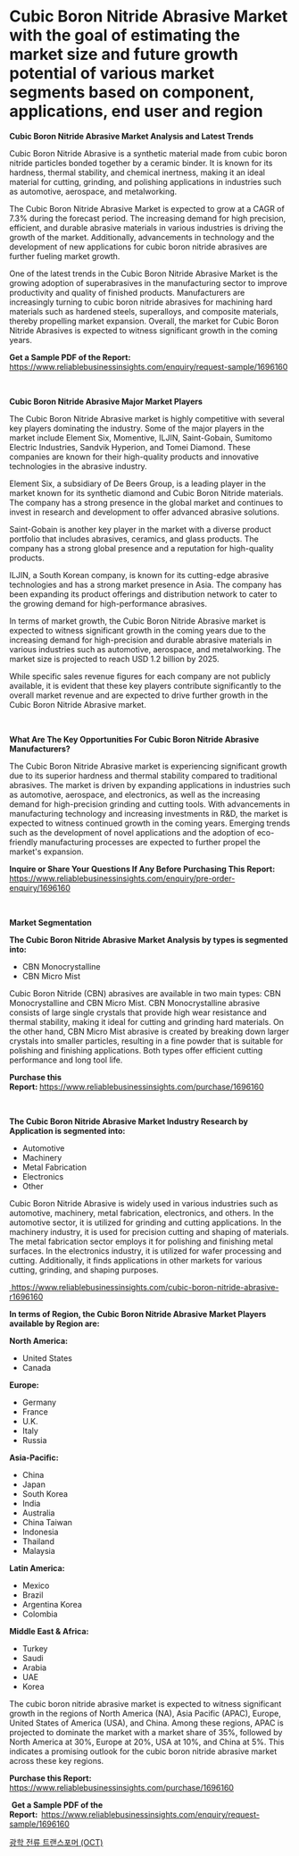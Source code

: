 <p><h1>Cubic Boron Nitride Abrasive Market with the goal of estimating the market size and future growth potential of various market segments based on component, applications, end user and region</h1></p><p><strong>Cubic Boron Nitride Abrasive Market Analysis and Latest Trends</strong></p>
<p><p>Cubic Boron Nitride Abrasive is a synthetic material made from cubic boron nitride particles bonded together by a ceramic binder. It is known for its hardness, thermal stability, and chemical inertness, making it an ideal material for cutting, grinding, and polishing applications in industries such as automotive, aerospace, and metalworking.</p><p>The Cubic Boron Nitride Abrasive Market is expected to grow at a CAGR of 7.3% during the forecast period. The increasing demand for high precision, efficient, and durable abrasive materials in various industries is driving the growth of the market. Additionally, advancements in technology and the development of new applications for cubic boron nitride abrasives are further fueling market growth.</p><p>One of the latest trends in the Cubic Boron Nitride Abrasive Market is the growing adoption of superabrasives in the manufacturing sector to improve productivity and quality of finished products. Manufacturers are increasingly turning to cubic boron nitride abrasives for machining hard materials such as hardened steels, superalloys, and composite materials, thereby propelling market expansion. Overall, the market for Cubic Boron Nitride Abrasives is expected to witness significant growth in the coming years.</p></p>
<p><strong>Get a Sample PDF of the Report:&nbsp;</strong> <a href="https://www.reliablebusinessinsights.com/enquiry/request-sample/1696160">https://www.reliablebusinessinsights.com/enquiry/request-sample/1696160</a></p>
<p>&nbsp;</p>
<p><strong>Cubic Boron Nitride Abrasive Major Market Players</strong></p>
<p><p>The Cubic Boron Nitride Abrasive market is highly competitive with several key players dominating the industry. Some of the major players in the market include Element Six, Momentive, ILJIN, Saint-Gobain, Sumitomo Electric Industries, Sandvik Hyperion, and Tomei Diamond. These companies are known for their high-quality products and innovative technologies in the abrasive industry.</p><p>Element Six, a subsidiary of De Beers Group, is a leading player in the market known for its synthetic diamond and Cubic Boron Nitride materials. The company has a strong presence in the global market and continues to invest in research and development to offer advanced abrasive solutions.</p><p>Saint-Gobain is another key player in the market with a diverse product portfolio that includes abrasives, ceramics, and glass products. The company has a strong global presence and a reputation for high-quality products.</p><p>ILJIN, a South Korean company, is known for its cutting-edge abrasive technologies and has a strong market presence in Asia. The company has been expanding its product offerings and distribution network to cater to the growing demand for high-performance abrasives.</p><p>In terms of market growth, the Cubic Boron Nitride Abrasive market is expected to witness significant growth in the coming years due to the increasing demand for high-precision and durable abrasive materials in various industries such as automotive, aerospace, and metalworking. The market size is projected to reach USD 1.2 billion by 2025.</p><p>While specific sales revenue figures for each company are not publicly available, it is evident that these key players contribute significantly to the overall market revenue and are expected to drive further growth in the Cubic Boron Nitride Abrasive market.</p></p>
<p>&nbsp;</p>
<p><strong>What Are The Key Opportunities For Cubic Boron Nitride Abrasive Manufacturers?</strong></p>
<p><p>The Cubic Boron Nitride Abrasive market is experiencing significant growth due to its superior hardness and thermal stability compared to traditional abrasives. The market is driven by expanding applications in industries such as automotive, aerospace, and electronics, as well as the increasing demand for high-precision grinding and cutting tools. With advancements in manufacturing technology and increasing investments in R&D, the market is expected to witness continued growth in the coming years. Emerging trends such as the development of novel applications and the adoption of eco-friendly manufacturing processes are expected to further propel the market's expansion.</p></p>
<p><strong>Inquire or Share Your Questions If Any Before Purchasing This Report:</strong> <a href="https://www.reliablebusinessinsights.com/enquiry/pre-order-enquiry/1696160">https://www.reliablebusinessinsights.com/enquiry/pre-order-enquiry/1696160</a></p>
<p>&nbsp;</p>
<p><strong>Market Segmentation</strong></p>
<p><strong>The Cubic Boron Nitride Abrasive Market Analysis by types is segmented into:</strong></p>
<p><ul><li>CBN Monocrystalline</li><li>CBN Micro Mist</li></ul></p>
<p><p>Cubic Boron Nitride (CBN) abrasives are available in two main types: CBN Monocrystalline and CBN Micro Mist. CBN Monocrystalline abrasive consists of large single crystals that provide high wear resistance and thermal stability, making it ideal for cutting and grinding hard materials. On the other hand, CBN Micro Mist abrasive is created by breaking down larger crystals into smaller particles, resulting in a fine powder that is suitable for polishing and finishing applications. Both types offer efficient cutting performance and long tool life.</p></p>
<p><strong>Purchase this Report:&nbsp;</strong><a href="https://www.reliablebusinessinsights.com/purchase/1696160">https://www.reliablebusinessinsights.com/purchase/1696160</a></p>
<p>&nbsp;</p>
<p><strong>The Cubic Boron Nitride Abrasive Market Industry Research by Application is segmented into:</strong></p>
<p><ul><li>Automotive</li><li>Machinery</li><li>Metal Fabrication</li><li>Electronics</li><li>Other</li></ul></p>
<p><p>Cubic Boron Nitride Abrasive is widely used in various industries such as automotive, machinery, metal fabrication, electronics, and others. In the automotive sector, it is utilized for grinding and cutting applications. In the machinery industry, it is used for precision cutting and shaping of materials. The metal fabrication sector employs it for polishing and finishing metal surfaces. In the electronics industry, it is utilized for wafer processing and cutting. Additionally, it finds applications in other markets for various cutting, grinding, and shaping purposes.</p></p>
<p><a href="https://www.reliablebusinessinsights.com/cubic-boron-nitride-abrasive-r1696160">&nbsp;https://www.reliablebusinessinsights.com/cubic-boron-nitride-abrasive-r1696160</a></p>
<p><strong>In terms of Region, the Cubic Boron Nitride Abrasive Market Players available by Region are:</strong></p>
<p>
    <p> <strong> North America: </strong>
        <ul>
            <li>United States</li>
            <li>Canada</li>
        </ul>
        </p> 
    <p> <strong> Europe: </strong>
        <ul>
            <li>Germany</li>
            <li>France</li>
            <li>U.K.</li>
            <li>Italy</li>
            <li>Russia</li>
        </ul>
        </p> 
    <p> <strong> Asia-Pacific: </strong>
        <ul>
            <li>China</li>
            <li>Japan</li>
            <li>South Korea</li>
            <li>India</li>
            <li>Australia</li>
            <li>China Taiwan</li>
            <li>Indonesia</li>
            <li>Thailand</li>
            <li>Malaysia</li>
        </ul>
        </p> 
    <p> <strong> Latin America: </strong>
        <ul>
            <li>Mexico</li>
            <li>Brazil</li>
            <li>Argentina Korea</li>
            <li>Colombia</li>
        </ul>
        </p> 
    <p> <strong> Middle East & Africa: </strong>
        <ul>
            <li>Turkey</li>
            <li>Saudi</li>
            <li>Arabia</li>
            <li>UAE</li>
            <li>Korea</li>
        </ul>
    </p>
    </p>
<p><p>The cubic boron nitride abrasive market is expected to witness significant growth in the regions of North America (NA), Asia Pacific (APAC), Europe, United States of America (USA), and China. Among these regions, APAC is projected to dominate the market with a market share of 35%, followed by North America at 30%, Europe at 20%, USA at 10%, and China at 5%. This indicates a promising outlook for the cubic boron nitride abrasive market across these key regions.</p></p>
<p><strong>Purchase this Report: </strong><a href="https://www.reliablebusinessinsights.com/purchase/1696160">https://www.reliablebusinessinsights.com/purchase/1696160</a></p>
<p>&nbsp;<strong>Get a Sample PDF of the Report:&nbsp;&nbsp;</strong><a href="https://www.reliablebusinessinsights.com/enquiry/request-sample/1696160">https://www.reliablebusinessinsights.com/enquiry/request-sample/1696160</a></p>
<p><strong></strong></p>
<p><p><a href="https://medium.com/@drewbarton1911/%EA%B4%91%ED%95%99-%EC%A0%84%EB%A5%98-%EB%B3%80%EC%95%95%EA%B8%B0-oct-%EC%8B%9C%EC%9E%A5-2031%EB%85%84%EA%B9%8C%EC%A7%80%EC%9D%98-%ED%8A%B8%EB%A0%8C%EB%93%9C-%EC%98%88%EC%B8%A1-%EB%B0%8F-%EA%B2%BD%EC%9F%81-%EB%B6%84%EC%84%9D-a830c341ce8e">광학 전류 트랜스포머 (OCT)</a></p></p>